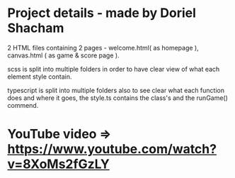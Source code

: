 # Project details - made by Doriel Shacham

2 HTML files containing 2 pages - welcome.html( as homepage ), canvas.html ( as game & score page ).

scss is split into multiple folders in order to have clear view of what each element style contain.

typescript is split into multiple folders also to see clear what each function does and where it goes, the style.ts contains the class's and the runGame() commend.

# YouTube video => https://www.youtube.com/watch?v=8XoMs2fGzLY
